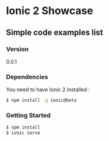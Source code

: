 # Ionic 2 Showcase

## Simple code examples list
### Version
0.0.1

### Dependencies
You need to have Ionic 2 installed :
```sh
$ npm install -g ionic@beta
```

### Getting Started
```sh
$ npm install
$ ionic serve
```
